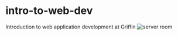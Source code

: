 # intro-to-web-dev
Introduction to web application development at Griffin
![server room](http://zdnet3.cbsistatic.com/hub/i/r/2014/08/28/c2552e5a-2e7a-11e4-9e6a-00505685119a/resize/1170x878/225b0f8b72f519426a2169f319fe3dc6/479817.png)
